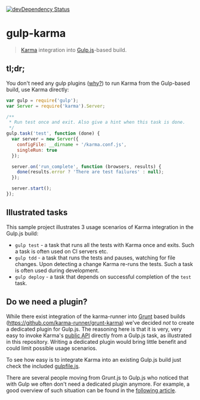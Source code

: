 [![devDependency Status](https://david-dm.org/karma-runner/gulp-karma/dev-status.png?branch=master)](https://david-dm.org/karma-runner/gulp-karma#info=devDependencies)

# gulp-karma

> [Karma](https://github.com/karma-runner/karma) integration into [Gulp.js](http://gulpjs.com/)-based build.

## tl;dr;

You don't need any gulp plugins ([why?](https://github.com/karma-runner/gulp-karma#do-we-need-a-plugin)) to run Karma from the Gulp-based build, use Karma directly:

```javascript
var gulp = require('gulp');
var Server = require('karma').Server;

/**
 * Run test once and exit. Also give a hint when this task is done.
 */
gulp.task('test', function (done) {
  var server = new Server({
    configFile: __dirname + '/karma.conf.js',
    singleRun: true
  });

  server.on('run_complete', function (browsers, results) {
    done(results.error ? 'There are test failures' : null);
  });

  server.start();
});
```

## Illustrated tasks

This sample project illustrates 3 usage scenarios of Karma integration in the Gulp.js build:

* `gulp test` - a task that runs all the tests with Karma once and exits. Such a task is often used on CI servers etc.
* `gulp tdd` - a task that runs the tests and pauses, watching for file changes. Upon detecting a change Karma re-runs the tests. Such a task is often used during development.
* `gulp deploy` - a task that depends on successful completion of the `test` task.

## Do we need a plugin?

While there exist integration of the karma-runner into [Grunt](http://gruntjs.com/) based builds (https://github.com/karma-runner/grunt-karma)
we've decided _not_ to create a dedicated plugin for Gulp.js. The reasoning here is that it is very, very easy to
invoke Karma's [public API](http://karma-runner.github.io/0.13/dev/public-api.html) directly from a Gulp.js task, as illustrated in this repository. Writing a dedicated plugin
would bring little benefit and could limit possible usage scenarios.

To see how easy is to integrate Karma into an existing Gulp.js build just check the included [gulpfile.js](gulpfile.js).

There are several people moving from Grunt.js to Gulp.js who noticed that with Gulp we often don't need a dedicated plugin anymore.
For example, a good overview of such situation can be found in the [following article](http://blog.overzealous.com/post/74121048393/why-you-shouldnt-create-a-gulp-plugin-or-how-to-stop).

